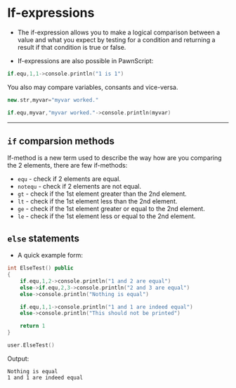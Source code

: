 # If-expressions
- The if-expression allows you to make a logical comparison between a value and what you expect by testing for a condition and returning a result if that condition is true or false.

- If-expressions are also possible in PawnScript:

```cpp
if.equ,1,1->console.println("1 is 1")
```

You also may compare variables, consants and vice-versa.

```cpp
new.str,myvar="myvar worked."

if.equ,myvar,"myvar worked."->console.println(myvar)
```

---------------------------------------------------------------------------------------------------------

## `if` comparsion methods

If-method is a new term used to describe the way how are you comparing the 2 elements, there are few if-methods:

- `equ` - check if 2 elements are equal.
- `notequ` - check if 2 elements are not equal.
- `gt` - check if the 1st element greater than the 2nd element.
- `lt` - check if the 1st element less than the 2nd element.
- `ge` - check if the 1st element greater or equal to the 2nd element.
- `le` - check if the 1st element less or equal to the 2nd element.

## `else` statements

- A quick example form:

```cpp
int ElseTest() public
{
	if.equ,1,2->console.println("1 and 2 are equal")
	else->if.equ,2,3->console.println("2 and 3 are equal")
	else->console.println("Nothing is equal")

	if.equ,1,1->console.println("1 and 1 are indeed equal")
	else->console.println("This should not be printed")

	return 1
}

user.ElseTest()
```

Output:

```
Nothing is equal
1 and 1 are indeed equal
```